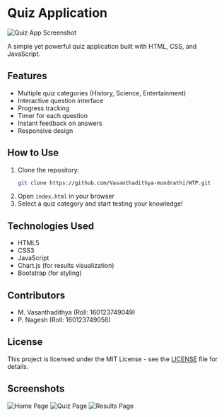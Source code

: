 # Quiz Application

![Quiz App Screenshot](screenshot.png)

A simple yet powerful quiz application built with HTML, CSS, and JavaScript.

## Features

- Multiple quiz categories (History, Science, Entertainment)
- Interactive question interface
- Progress tracking
- Timer for each question
- Instant feedback on answers
- Responsive design

## How to Use

1. Clone the repository:
   ```bash
   git clone https://github.com/Vasanthadithya-mundrathi/WTP.git
   ```
2. Open `index.html` in your browser
3. Select a quiz category and start testing your knowledge!

## Technologies Used

- HTML5
- CSS3
- JavaScript
- Chart.js (for results visualization)
- Bootstrap (for styling)

## Contributors

- M. Vasanthadithya (Roll: 160123749049)
- P. Nagesh (Roll: 160123749056)

## License

This project is licensed under the MIT License - see the [LICENSE](LICENSE) file for details.

## Screenshots

![Home Page](screenshots/home.png)
![Quiz Page](screenshots/quiz.png)
![Results Page](screenshots/results.png)
